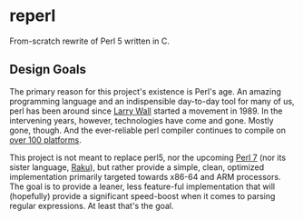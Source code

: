 # reperl
From-scratch rewrite of Perl 5 written in C.

## Design Goals
The primary reason for this project's existence is Perl's
age. An amazing programming language and an indispensible
day-to-day tool for many of us, perl has been around since
[Larry Wall](https://github.com/TimToady) started a movement
in 1989. In the intervening years, however, technologies
have come and gone. Mostly gone, though. And the
ever-reliable perl compiler continues to compile on
[over 100 platforms](https://perldoc.perl.org/perlport.html#PLATFORMS).

This project is not meant to replace perl5, nor the upcoming
[Perl 7](https://www.perl.com/article/announcing-perl-7/)
(nor its sister language, [Raku](https://www.raku.org/)),
but rather provide a simple, clean, optimized implementation
primarily targeted towards x86-64 and ARM processors. The
goal is to provide a leaner, less feature-ful implementation
that will (hopefully) provide a significant speed-boost when
it comes to parsing regular expressions. At least that's the
goal.

